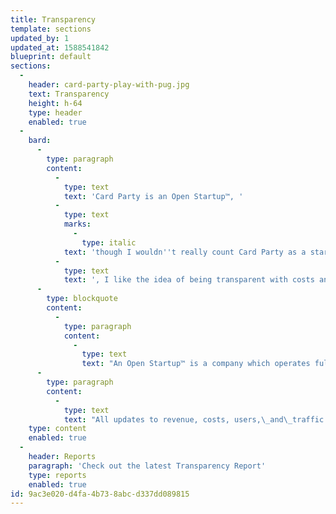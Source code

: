 ```yaml
---
title: Transparency
template: sections
updated_by: 1
updated_at: 1588541842
blueprint: default
sections:
  -
    header: card-party-play-with-pug.jpg
    text: Transparency
    height: h-64
    type: header
    enabled: true
  -
    bard:
      -
        type: paragraph
        content:
          -
            type: text
            text: 'Card Party is an Open Startup™, '
          -
            type: text
            marks:
              -
                type: italic
            text: 'though I wouldn''t really count Card Party as a startup'
          -
            type: text
            text: ', I like the idea of being transparent with costs and revenue.'
      -
        type: blockquote
        content:
          -
            type: paragraph
            content:
              -
                type: text
                text: "An Open Startup™ is a company which operates fully transparently and shares its metrics, including revenue, costs, users,\_and\_traffic."
      -
        type: paragraph
        content:
          -
            type: text
            text: "All updates to revenue, costs, users,\_and\_traffic will be added to this page. Any revenue will be donated to charities determined by our users who contributed that month."
    type: content
    enabled: true
  -
    header: Reports
    paragraph: 'Check out the latest Transparency Report'
    type: reports
    enabled: true
id: 9ac3e020-d4fa-4b73-8abc-d337dd089815
---
```

